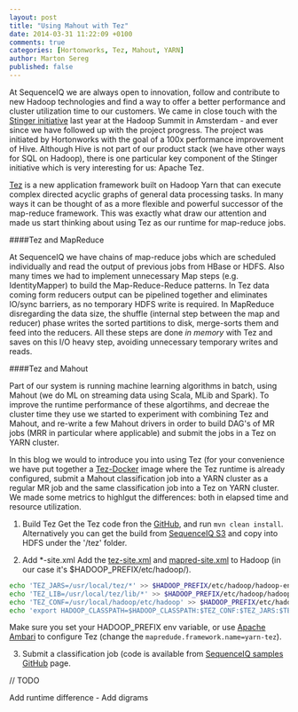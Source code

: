 ```yaml
---
layout: post
title: "Using Mahout with Tez"
date: 2014-03-31 11:22:09 +0100
comments: true
categories: [Hortonworks, Tez, Mahout, YARN]
author: Marton Sereg
published: false
---
```


At SequenceIQ we are always open to innovation, follow and contribute to new Hadoop technologies and find a way to offer a better performance and cluster utilization time to our customers. We came in close touch with the [Stinger initiative](http://hortonworks.com/labs/stinger/) last year at the Hadoop Summit in Amsterdam - and ever since we have followed up with the project progress. The project was initiated by Hortonworks with the goal of a 100x performance improvement of Hive. 
Although Hive is not part of our product stack (we have other ways for SQL on Hadoop), there is one particular key component of the Stinger initiative which is very interesting for us: Apache Tez.

[Tez](http://incubator.apache.org/projects/tez.html) is a new application framework built on Hadoop Yarn that can execute complex directed acyclic graphs of general data processing tasks. In many ways it can be thought of as a more flexible and powerful successor of the map-reduce framework. This was exactly what draw our attention and made us start thinking about using Tez as our runtime for map-reduce jobs.


####Tez and MapReduce 

At SequenceIQ we have chains of map-reduce jobs which are scheduled individually and read the output of previous jobs from HBase or HDFS. Also many times we had to implement unnecessary Map steps (e.g. IdentityMapper) to build the Map-Reduce-Reduce patterns. In Tez data coming form reducers output can be pipelined together and eliminates IO/sync barriers, as no temporary HDFS write is required.
In MapReduce disregarding the data size, the shuffle (internal step between the map and reducer) phase writes the sorted partitions to disk, merge-sorts them and feed into the reducers. All these steps are done *in memory* with Tez and saves on this I/O heavy step, avoiding unnecessary temporary writes and reads.

####Tez and Mahout

Part of our system is running machine learning algorithms in batch, using Mahout (we do ML on streaming data using Scala, MLib and Spark). To improve the runtime performance of these algortihms, and decreae the cluster time they use we started to experiment with combining Tez and Mahout, and re-write a few Mahout drivers in order to build DAG's of MR jobs (MRR in particular where applicable) and submit the jobs in a Tez on YARN cluster. 

<!--more--> 

In this blog we would to introduce you into using Tez (for your convenience we have put together a [Tez-Docker](https://github.com/sequenceiq/tez-docker) image where the Tez runtime is already configured, submit a Mahout classification job into a YARN cluster as a regular MR job and the same classification job into a Tez on YARN cluster.
We made some metrics to highlgut the differences: both in elapsed time and resource utilization.

1. Build Tez
Get the Tez code fron the [GitHub](https://github.com/apache/incubator-tez), and run `mvn clean install`. Alternatively you can get the build from [SequenceIQ S3](https://s3-eu-west-1.amazonaws.com/seq-tez/tez-0.3.0-incubating.tar.gz) and copy into HDFS under the '/tez' folder.

2. Add *-site.xml
Add the [tez-site.xml](https://raw.githubusercontent.com/sequenceiq/tez-docker/master/tez-site.xml) and [mapred-site.xml](https://github.com/sequenceiq/tez-docker/blob/master/mapred-site.xml) to Hadoop (in our case it's $HADOOP_PREFIX/etc/hadoop/). 

``` bash
echo 'TEZ_JARS=/usr/local/tez/*' >> $HADOOP_PREFIX/etc/hadoop/hadoop-env.sh
echo 'TEZ_LIB=/usr/local/tez/lib/*' >> $HADOOP_PREFIX/etc/hadoop/hadoop-env.sh
echo 'TEZ_CONF=/usr/local/hadoop/etc/hadoop' >> $HADOOP_PREFIX/etc/hadoop/hadoop-env.sh
echo 'export HADOOP_CLASSPATH=$HADOOP_CLASSPATH:$TEZ_CONF:$TEZ_JARS:$TEZ_LIB' >> $HADOOP_PREFIX/etc/hadoop/hadoop-env.sh
```
Make sure you set your HADOOP_PREFIX env variable, or use [Apache Ambari](http://ambari.apache.org/) to configure Tez (change the `mapredude.framework.name=yarn-tez`).

3. Submit a classification job (code is available from [SequenceIQ samples GitHub](https://github.com/sequenceiq/sequenceiq-samples) page.

// TODO

Add runtime difference - 
Add digrams




